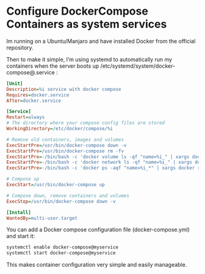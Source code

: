 # Configure DockerCompose Containers as system services

Im running on a Ubuntu/Manjaro and have installed Docker from the official repository.

Then to make it simple, I’m using systemd to automatically run my containers when the server boots up /etc/systemd/system/docker-compose@.service :

```ini
[Unit]
Description=%i service with docker compose
Requires=docker.service
After=docker.service

[Service]
Restart=always
# The directory where your compose config files are stored
WorkingDirectory=/etc/docker/compose/%i

# Remove old containers, images and volumes
ExecStartPre=/usr/bin/docker-compose down -v
ExecStartPre=/usr/bin/docker-compose rm -fv
ExecStartPre=-/bin/bash -c 'docker volume ls -qf "name=%i_" | xargs docker volume rm'
ExecStartPre=-/bin/bash -c 'docker network ls -qf "name=%i_" | xargs docker network rm'
ExecStartPre=-/bin/bash -c 'docker ps -aqf "name=%i_*" | xargs docker rm'

# Compose up
ExecStart=/usr/bin/docker-compose up

# Compose down, remove containers and volumes
ExecStop=/usr/bin/docker-compose down -v

[Install]
WantedBy=multi-user.target
```

You can add a Docker compose configuration file (docker-compose.yml) and start it:

```sh
systemctl enable docker-compose@myservice
systemctl start docker-compose@myservice
```

This makes container configuration very simple and easily manageable.
